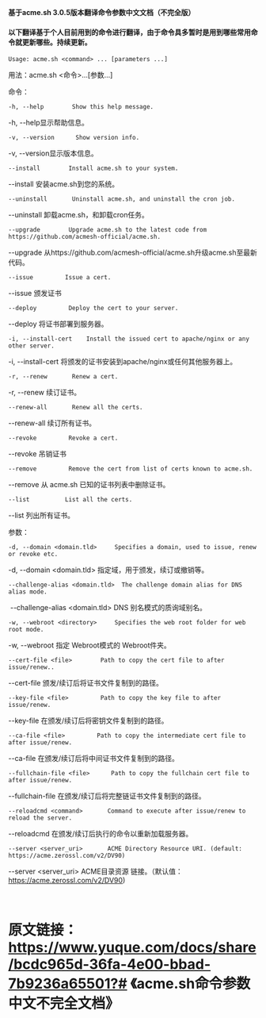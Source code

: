 **基于acme.sh  3.0.5版本翻译命令参数中文文档（不完全版）**

#### 以下翻译基于个人目前用到的命令进行翻译，由于命令具多暂时是用到哪些常用命令就更新哪些。持续更新。

`Usage: acme.sh <command> ... [parameters ...]`		

用法：acme.sh	<命令>...[参数...]



命令：

 `-h, --help        Show this help message.`

-h, --help显示帮助信息。

 `-v, --version      Show version info.`

-v, --version显示版本信息。

 `--install        Install acme.sh to your system.`

 --install        安装acme.sh到您的系统。

 `--uninstall       Uninstall acme.sh, and uninstall the cron job.`

--uninstall       卸载acme.sh，和卸载cron任务。

 `--upgrade        Upgrade acme.sh to the latest code from https://github.com/acmesh-official/acme.sh.`

--upgrade        从https://github.com/acmesh-official/acme.sh升级acme.sh至最新代码。

 `--issue         Issue a cert.`

 --issue         颁发证书

 `--deploy         Deploy the cert to your server.`

 --deploy         将证书部署到服务器。

 `-i, --install-cert    Install the issued cert to apache/nginx or any other server.`

 -i, --install-cert    将颁发的证书安装到apache/nginx或任何其他服务器上。

 `-r, --renew       Renew a cert.`

 -r, --renew       续订证书。

 `--renew-all       Renew all the certs.`

 --renew-all       续订所有证书。

 `--revoke         Revoke a cert.`

 --revoke         吊销证书

 `--remove         Remove the cert from list of certs known to acme.sh.`

 --remove         从 acme.sh 已知的证书列表中删除证书。

 `--list          List all the certs.`

 --list          列出所有证书。

参数：

 `-d, --domain <domain.tld>     Specifies a domain, used to issue, renew or revoke etc.`

 -d, --domain <domain.tld>     指定域，用于颁发，续订或撤销等。

 `--challenge-alias <domain.tld>  The challenge domain alias for DNS alias mode.`

​    --challenge-alias <domain.tld>  DNS 别名模式的质询域别名。

`-w, --webroot <directory>     Specifies the web root folder for web root mode.`

-w, --webroot <directory>     指定 Webroot模式的 Webroot件夹。

`--cert-file <file>        Path to copy the cert file to after issue/renew..`

--cert-file <file>       颁发/续订后将证书文件复制到的路径。

 `--key-file <file>         Path to copy the key file to after issue/renew.`

 --key-file <file>         在颁发/续订后将密钥文件复制到的路径。

 `--ca-file <file>         Path to copy the intermediate cert file to after issue/renew.`

 --ca-file <file>         在颁发/续订后将中间证书文件复制到的路径。

 `--fullchain-file <file>      Path to copy the fullchain cert file to after issue/renew.`

 --fullchain-file <file>     在颁发/续订后将完整链证书文件复制到的路径。

 `--reloadcmd <command>       Command to execute after issue/renew to reload the server.`

 --reloadcmd <command>       在颁发/续订后执行的命令以重新加载服务器。

 `--server <server_uri>       ACME Directory Resource URI. (default: https://acme.zerossl.com/v2/DV90)`

 --server <server_uri>       ACME目录资源 链接。（默认值：https://acme.zerossl.com/v2/DV90)

​         
# 原文链接：https://www.yuque.com/docs/share/bcdc965d-36fa-4e00-bbad-7b9236a65501?# 《acme.sh命令参数中文不完全文档》
